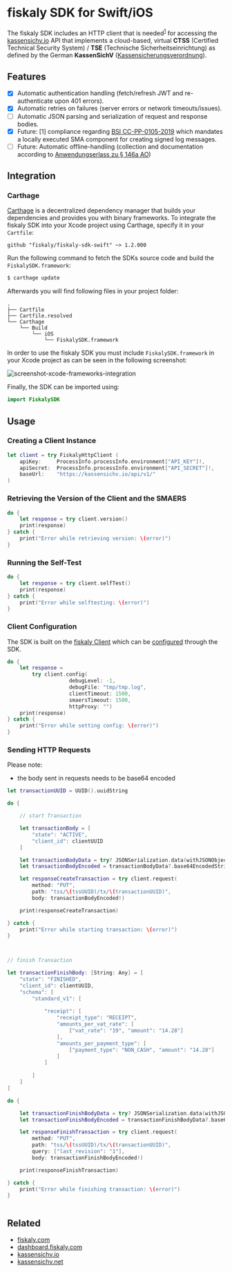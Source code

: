 # fiskaly SDK for Swift/iOS

The fiskaly SDK includes an HTTP client that is needed<sup>[1](#fn1)</sup> for accessing the [kassensichv.io](https://kassensichv.io) API that implements a cloud-based, virtual **CTSS** (Certified Technical Security System) / **TSE** (Technische Sicherheitseinrichtung) as defined by the German **KassenSichV** ([Kassen­sich­er­ungsver­ord­nung](https://www.bundesfinanzministerium.de/Content/DE/Downloads/Gesetze/2017-10-06-KassenSichV.pdf)).

## Features

- [X] Automatic authentication handling (fetch/refresh JWT and re-authenticate upon 401 errors).
- [X] Automatic retries on failures (server errors or network timeouts/issues).
- [ ] Automatic JSON parsing and serialization of request and response bodies.
- [X] Future: [<a name="fn1">1</a>] compliance regarding [BSI CC-PP-0105-2019](https://www.bsi.bund.de/SharedDocs/Downloads/DE/BSI/Zertifizierung/Reporte/ReportePP/pp0105b_pdf.pdf?__blob=publicationFile&v=7) which mandates a locally executed SMA component for creating signed log messages. 
- [ ] Future: Automatic offline-handling (collection and documentation according to [Anwendungserlass zu § 146a AO](https://www.bundesfinanzministerium.de/Content/DE/Downloads/BMF_Schreiben/Weitere_Steuerthemen/Abgabenordnung/AO-Anwendungserlass/2019-06-17-einfuehrung-paragraf-146a-AO-anwendungserlass-zu-paragraf-146a-AO.pdf?__blob=publicationFile&v=1))

## Integration

### Carthage

[Carthage](https://github.com/Carthage/Carthage) is a decentralized dependency manager that builds your dependencies and provides you with binary frameworks. To integrate the fiskaly SDK into your Xcode project using Carthage, specify it in your `Cartfile`:

```ogdl
github "fiskaly/fiskaly-sdk-swift" ~> 1.2.000
```

Run the following command to fetch the SDKs source code and build the `FiskalySDK.framework`:

```bash
$ carthage update
```

Afterwards you will find following files in your project folder:

```
.
├── Cartfile
├── Cartfile.resolved
└── Carthage
    └── Build
        └── iOS
            └── FiskalySDK.framework
```

In order to use the fiskaly SDK you must include `FiskalySDK.framework` in your Xcode project as can be seen in the following screenshot:

![screenshot-xcode-frameworks-integration](../media/screenshot-xcode-frameworks-integration.png?raw=true)

Finally, the SDK can be imported using:

```swift
import FiskalySDK
```

## Usage

### Creating a Client Instance 

```swift
let client = try FiskalyHttpClient (
    apiKey:     ProcessInfo.processInfo.environment["API_KEY"]!,
    apiSecret:  ProcessInfo.processInfo.environment["API_SECRET"]!,
    baseUrl:    "https://kassensichv.io/api/v1/"
)
```

### Retrieving the Version of the Client and the SMAERS

```swift
do {
    let response = try client.version()
    print(response)
} catch {
    print("Error while retrieving version: \(error)")
}
```

### Running the Self-Test

```swift
do {
    let response = try client.selfTest()
    print(response)
} catch {
    print("Error while selftesting: \(error)")
}
```

### Client Configuration

The SDK is built on the [fiskaly Client](https://developer.fiskaly.com/en/docs/client-documentation) which can be [configured](https://developer.fiskaly.com/en/docs/client-documentation#configuration) through the SDK.

```swift
do {
    let response = 
        try client.config(
                    debugLevel: -1,
                    debugFile: "tmp/tmp.log",
                    clientTimeout: 1500,
                    smaersTimeout: 1500, 
                    httpProxy: "")
    print(response)
} catch {
    print("Error while setting config: \(error)")
}

```

### Sending HTTP Requests

Please note:

- the body sent in requests needs to be base64 encoded 

```swift
let transactionUUID = UUID().uuidString

do {

    // start Transaction

    let transactionBody = [
        "state": "ACTIVE",
        "client_id": clientUUID
    ]

    let transactionBodyData = try? JSONSerialization.data(withJSONObject: transactionBody)
    let transactionBodyEncoded = transactionBodyData?.base64EncodedString()

    let responseCreateTransaction = try client.request(
        method: "PUT",
        path: "tss/\(tssUUID)/tx/\(transactionUUID)",
        body: transactionBodyEncoded!)

    print(responseCreateTransaction)

} catch {
    print("Error while starting transaction: \(error)")
}



// finish Transaction

let transactionFinishBody: [String: Any] = [
    "state": "FINISHED",
    "client_id": clientUUID,
    "schema": [
        "standard_v1": [
            
            "receipt": [
                "receipt_type": "RECEIPT",
                "amounts_per_vat_rate": [
                    ["vat_rate": "19", "amount": "14.28"]
                ],
                "amounts_per_payment_type": [
                    ["payment_type": "NON_CASH", "amount": "14.28"]
                ]
            ]
            
        ]
    ]
]

do {

    let transactionFinishBodyData = try? JSONSerialization.data(withJSONObject: transactionFinishBody)
    let transactionFinishBodyEncoded = transactionFinishBodyData?.base64EncodedString()

    let responseFinishTransaction = try client.request(
        method: "PUT",
        path: "tss/\(tssUUID)/tx/\(transactionUUID)",
        query: ["last_revision": "1"],
        body: transactionFinishBodyEncoded!)

    print(responseFinishTransaction)

} catch {
    print("Error while finishing transaction: \(error)")
}



```

## Related

* [fiskaly.com](https://fiskaly.com)
* [dashboard.fiskaly.com](https://dashboard.fiskaly.com)
* [kassensichv.io](https://kassensichv.io)
* [kassensichv.net](https://kassensichv.net)
